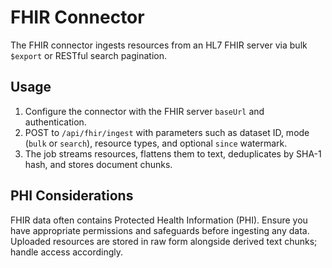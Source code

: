 # FHIR Connector

The FHIR connector ingests resources from an HL7 FHIR server via bulk `$export` or RESTful search pagination.

## Usage

1. Configure the connector with the FHIR server `baseUrl` and authentication.
2. POST to `/api/fhir/ingest` with parameters such as dataset ID, mode (`bulk` or `search`), resource types, and optional `since` watermark.
3. The job streams resources, flattens them to text, deduplicates by SHA-1 hash, and stores document chunks.

## PHI Considerations

FHIR data often contains Protected Health Information (PHI). Ensure you have appropriate permissions and safeguards before ingesting any data. Uploaded resources are stored in raw form alongside derived text chunks; handle access accordingly.
